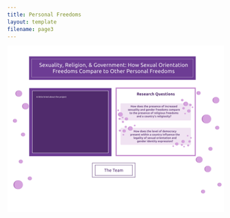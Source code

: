 ```yaml
---
title: Personal Freedoms
layout: template
filename: page3
--- 
```

<div align="center"><img src="4bHome.png" alt="Home Page"></div>

